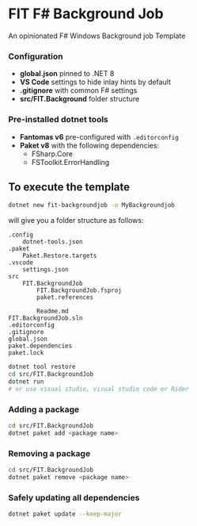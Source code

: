 # FIT F# Background Job

An opinionated F# Windows Background job Template

### Configuration

* **global.json** pinned to .NET 8
* **VS Code** settings to hide inlay hints by default
* **.gitignore** with common F# settings
* **src/FIT.Background** folder structure

### Pre-installed dotnet tools

* **Fantomas v6** pre-configured with `.editorconfig`
* **Paket v8** with the following dependencies:
  * FSharp.Core
  * FSToolkit.ErrorHandling

## To execute the template

```bash
dotnet new fit-backgroundjob -o MyBackgroundjob
```

will give you a folder structure as follows:

```
.config
    dotnet-tools.json
.paket
    Paket.Restore.targets
.vscode
    settings.json
src
    FIT.BackgroundJob
        FIT.BackgroundJob.fsproj
        paket.references

        Readme.md
FIT.BackgroundJob.sln
.editorconfig
.gitignore
global.json
paket.dependencies
paket.lock
```

```bash
dotnet tool restore
cd src/FIT.BackgroundJob
dotnet run
# or use visual studio, visual studio code or Rider
```

### Adding a package

```bash
cd src/FIT.BackgroundJob
dotnet paket add <package name>
```

### Removing a package

```bash
cd src/FIT.BackgroundJob
dotnet paket remove <package name>
```

### Safely updating all dependencies

```bash
dotnet paket update --keep-major
```
